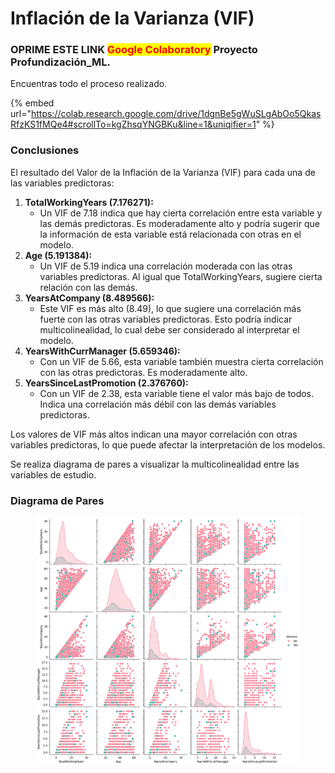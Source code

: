# Inflación de la Varianza (VIF)

### OPRIME ESTE LINK <mark style="color:red;">Google Colaboratory</mark> Proyecto Profundización\_ML.

Encuentras todo el proceso realizado.

{% embed url="https://colab.research.google.com/drive/1dgnBe5gWuSLgAbOo5QkasRfzKS1fMQe4#scrollTo=kgZhsqYNGBKu&line=1&uniqifier=1" %}

### Conclusiones

El resultado del Valor de la Inflación de la Varianza (VIF) para cada una de las variables predictoras:

1. **TotalWorkingYears (7.176271):**
   * Un VIF de 7.18 indica que hay cierta correlación entre esta variable y las demás predictoras. Es moderadamente alto y podría sugerir que la información de esta variable está relacionada con otras en el modelo.
2. **Age (5.191384):**
   * Un VIF de 5.19 indica una correlación moderada con las otras variables predictoras. Al igual que TotalWorkingYears, sugiere cierta relación con las demás.
3. **YearsAtCompany (8.489566):**
   * Este VIF es más alto (8.49), lo que sugiere una correlación más fuerte con las otras variables predictoras. Esto podría indicar multicolinealidad, lo cual debe ser considerado al interpretar el modelo.
4. **YearsWithCurrManager (5.659346):**
   * Con un VIF de 5.66, esta variable también muestra cierta correlación con las otras predictoras. Es moderadamente alto.
5. **YearsSinceLastPromotion (2.376760):**
   * Con un VIF de 2.38, esta variable tiene el valor más bajo de todos. Indica una correlación más débil con las demás variables predictoras.

Los valores de VIF más altos indican una mayor correlación con otras variables predictoras, lo que puede afectar la interpretación de los modelos.&#x20;

Se realiza diagrama de pares a visualizar la multicolinealidad entre las variables de estudio.

### Diagrama de Pares

<figure><img src="../../.gitbook/assets/image (49).png" alt=""><figcaption></figcaption></figure>
